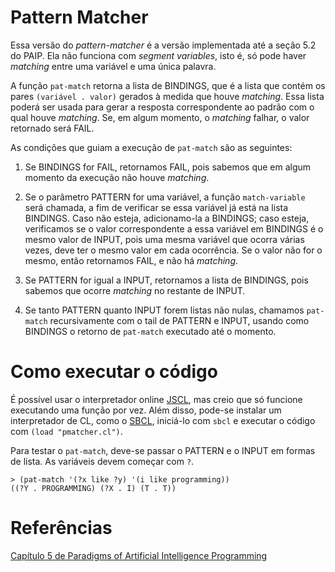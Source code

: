 # Pattern Matcher
Essa versão do *pattern-matcher* é a versão implementada até a seção 5.2 do PAIP. Ela não funciona com *segment variables*, isto é, só pode haver *matching* entre uma variável e uma única palavra.

A função `pat-match` retorna a lista de BINDINGS, que é a lista que contém os pares `(variável . valor)` gerados à medida que houve *matching*. Essa lista poderá ser usada para gerar a resposta correspondente ao padrão com o qual houve *matching*. Se, em algum momento, o *matching* falhar, o valor retornado será FAIL.

As condições que guiam a execução de `pat-match` são as seguintes:

1. Se BINDINGS for FAIL, retornamos FAIL, pois sabemos que em algum momento da execução não houve *matching*.

2. Se o parâmetro PATTERN for uma variável, a função `match-variable` será chamada, a fim de verificar se essa variável já está na lista BINDINGS. Caso não esteja, adicionamo-la a BINDINGS; caso esteja, verificamos se o valor correspondente a essa variável em BINDINGS é o mesmo valor de INPUT, pois uma mesma variável que ocorra várias vezes, deve ter o mesmo valor em cada ocorrência. Se o valor não for o mesmo, então retornamos FAIL, e não há *matching*.

3. Se PATTERN for igual a INPUT, retornamos a lista de BINDINGS, pois sabemos que ocorre *matching* no restante de INPUT.

4. Se tanto PATTERN quanto INPUT forem listas não nulas, chamamos `pat-match` recursivamente com o tail de PATTERN e INPUT, usando como BINDINGS o retorno de `pat-match` executado até o momento.

# Como executar o código
É possível usar o interpretador online [JSCL](https://jscl-project.github.io/), mas creio que só funcione executando uma função por vez. Além disso, pode-se instalar um interpretador de CL, como o [SBCL](http://www.sbcl.org/), iniciá-lo com `sbcl` e executar o código com `(load "pmatcher.cl")`.

Para testar o `pat-match`, deve-se passar o PATTERN e o INPUT em formas de lista. As variáveis devem começar com `?`.
```
> (pat-match '(?x like ?y) '(i like programming))
((?Y . PROGRAMMING) (?X . I) (T . T))
```





# Referências
[Capítulo 5 de Paradigms of Artificial Intelligence Programming](https://github.com/norvig/paip-lisp/blob/main/docs/chapter5.md)
